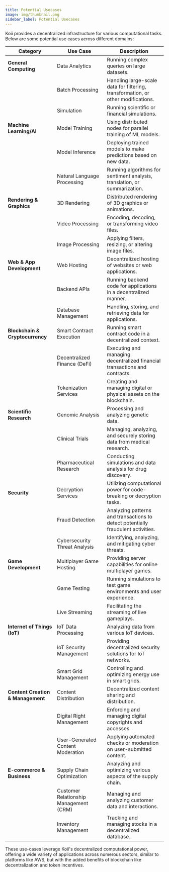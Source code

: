 ```yaml
---
title: Potential Usecases
image: img/thumbnail.png
sidebar_label: Potential Usecases
---
```


Koii provides a decentralized infrastructure for various computational tasks. Below are some potential use cases across different domains:

| Category                  | Use Case                | Description                                                                  |
|---------------------------|-------------------------|------------------------------------------------------------------------------|
| **General Computing**     | Data Analytics          | Running complex queries on large datasets.                                   |
|                           | Batch Processing        | Handling large-scale data for filtering, transformation, or other modifications.|
|                           | Simulation              | Running scientific or financial simulations.                                 |
| **Machine Learning/AI**   | Model Training          | Using distributed nodes for parallel training of ML models.                  |
|                           | Model Inference         | Deploying trained models to make predictions based on new data.              |
|                           | Natural Language Processing | Running algorithms for sentiment analysis, translation, or summarization.  |
| **Rendering & Graphics**  | 3D Rendering            | Distributed rendering of 3D graphics or animations.                          |
|                           | Video Processing        | Encoding, decoding, or transforming video files.                             |
|                           | Image Processing        | Applying filters, resizing, or altering image files.                         |
| **Web & App Development** | Web Hosting             | Decentralized hosting of websites or web applications.                       |
|                           | Backend APIs            | Running backend code for applications in a decentralized manner.             |
|                           | Database Management     | Handling, storing, and retrieving data for applications.                     |
| **Blockchain & Cryptocurrency** | Smart Contract Execution | Running smart contract code in a decentralized context.                |
|                           | Decentralized Finance (DeFi) | Executing and managing decentralized financial transactions and contracts.|
|                           | Tokenization Services   | Creating and managing digital or physical assets on the blockchain.          |
| **Scientific Research**   | Genomic Analysis        | Processing and analyzing genetic data.                                       |
|                           | Clinical Trials         | Managing, analyzing, and securely storing data from medical research.        |
|                           | Pharmaceutical Research | Conducting simulations and data analysis for drug discovery.                 |
| **Security**              | Decryption Services     | Utilizing computational power for code-breaking or decryption tasks.         |
|                           | Fraud Detection         | Analyzing patterns and transactions to detect potentially fraudulent activities.|
|                           | Cybersecurity Threat Analysis | Identifying, analyzing, and mitigating cyber threats.                 |
| **Game Development**      | Multiplayer Game Hosting | Providing server capabilities for online multiplayer games.              |
|                           | Game Testing            | Running simulations to test game environments and user experience.           |
|                           | Live Streaming          | Facilitating the streaming of live gameplays.                                |
| **Internet of Things (IoT)** | IoT Data Processing | Analyzing data from various IoT devices.                                 |
|                           | IoT Security Management | Providing decentralized security solutions for IoT networks.                 |
|                           | Smart Grid Management   | Controlling and optimizing energy use in smart grids.                        |
| **Content Creation & Management** | Content Distribution | Decentralized content sharing and distribution.                         |
|                           | Digital Right Management | Enforcing and managing digital copyrights and accesses.                   |
|                           | User-Generated Content Moderation | Applying automated checks or moderation on user-submitted content.    |
| **E-commerce & Business** | Supply Chain Optimization | Analyzing and optimizing various aspects of the supply chain.            |
|                           | Customer Relationship Management (CRM) | Managing and analyzing customer data and interactions.           |
|                           | Inventory Management    | Tracking and managing stocks in a decentralized database.                    |

These use-cases leverage Koii's decentralized computational power, offering a wide variety of applications across numerous sectors, similar to platforms like AWS, but with the added benefits of blockchain like decentralization and token incentives.